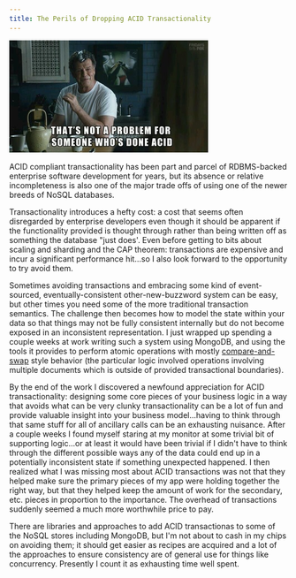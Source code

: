 ```yaml
---
title: The Perils of Dropping ACID Transactionality
---
```

<div class="post-img fl">
    <img src="images/walter_bishop.jpg"
        title="Sometimes dropping helps, other times not so much"/>
</div>

ACID compliant transactionality has been part and parcel of
RDBMS-backed enterprise software development for years, but its absence or
relative incompleteness is also one of the major trade offs of using one of the
newer breeds of NoSQL databases.

Transactionality introduces a hefty cost: a cost that seems often
disregarded by enterprise developers even though it should be apparent
if the functionality provided is thought through rather than being
written off as something the database "just does'. Even before getting
to bits about scaling and sharding and the CAP theorem: transactions
are expensive and incur a significant performance hit...so I also look
forward to the opportunity to try avoid them.

Sometimes avoiding transactions and embracing some kind of
event-sourced, eventually-consistent other-new-buzzword system can be
easy, but other times you need some of the more traditional
transaction semantics. The
challenge then becomes how to model the state within your data so that
things may not be fully consistent internally but
do not become exposed in an inconsistent representation. I
just wrapped up spending a couple weeks at work writing such a system using
MongoDB, and using the tools it provides to perform atomic operations
with mostly
[compare-and-swap](https://en.wikipedia.org/wiki/Compare-and-swap)
style behavior (the particular logic involved operations involving
multiple documents which is outside of provided transactional boundaries).

By the end of the work I discovered a newfound appreciation for
ACID transactionality: designing some core pieces of your business
logic in a way that avoids what can be very clunky transactionality
can be a lot of fun and provide valuable insight into your business
model...having to think through that same stuff for all of ancillary
calls can be an exhausting nuisance. After a couple weeks I found
myself staring at my monitor at some trivial bit of supporting
logic...or at least it would have been trivial if I didn't have to
think through the different possible ways any of the data could
end up in a potentially inconsistent state if something unexpected
happened. I then realized what I was missing most about ACID
transactions was not that they helped make sure the primary pieces of my
app were holding together the right way, but that they helped keep the
amount of work for the secondary, etc. pieces in proportion to the
importance. The overhead of transactions suddenly seemed a much more
worthwhile price to pay.

There are libraries and approaches to add ACID transactionas to
some of the NoSQL stores including MongoDB, but
I'm not about to cash in my chips on avoiding them;
it should get easier as recipes are acquired and a lot
of the approaches to ensure consistency are of general use for things
like concurrency. Presently I count it as exhausting time well spent.
